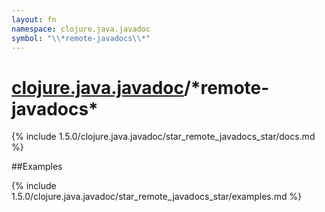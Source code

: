 ```yaml
---
layout: fn
namespace: clojure.java.javadoc
symbol: "\\*remote-javadocs\\*"
---
```


# [clojure.java.javadoc](../)/\*remote-javadocs\*

{% include 1.5.0/clojure.java.javadoc/star_remote_javadocs_star/docs.md %}

##Examples

{% include 1.5.0/clojure.java.javadoc/star_remote_javadocs_star/examples.md %}

